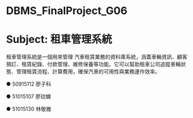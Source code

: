 # DBMS_FinalProject_G06
# Subject: 租車管理系統

租車管理系統是一個用來管理 汽車租賃業務的資料庫系統，涵蓋車輛資訊、顧客預訂、租賃紀錄、付款管理、維修保養等功能。它可以幫助租車公司追蹤車輛狀態、管理租賃流程、計算費用，確保汽車的可用性與業務運作效率。

● 50915112 廖子科

● 51015107 廖玟嫻

● 51015130 林敬雅
